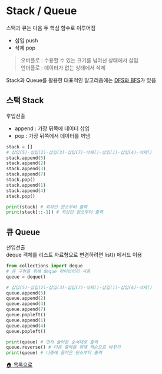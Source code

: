# Stack / Queue

스택과 큐는 다음 두 핵심 함수로 이루어짐
* 삽입 push
* 삭제 pop
> 오버플로 : 수용할 수 있는 크기를 넘어선 상태에서 삽입  
> 언더플로 : 데이터가 없는 상태에서 삭제  

Stack과 Queue를 활용한 대표적인 알고리즘에는 [DFS와 BFS](https://github.com/SeeunChoi1/ProblemSolving/blob/master/note/DFS_BFS.md)가 있음

## 스택 Stack
후입선출  
* append : 가장 뒤쪽에 데이터 삽입
* pop : 가장 뒤쪽에서 데이터를 꺼냄
```python
stack = []
# 삽입(5)-삽입(2)-삽입(3)-삽입(7)-삭제()-삽입(1)-삽입(4)-삭제()
stack.append(5)
stack.append(2)
stack.append(3)
stack.append(7)
stack.pop()
stack.append(1)
stack.append(4)
stack.pop()

print(stack) # 최하단 원소부터 출력
print(stack[::-1]) # 최상단 원소부터 출력
```

## 큐 Queue
선입선출  
deque 객체를 리스트 자료형으로 변경하려면 list() 메서드 이용
```python
from collections import deque
# 큐 구현을 위해 deque 라이브러리 사용
queue = deque()

# 삽입(5)-삽입(2)-삽입(3)-삽입(7)-삭제()-삽입(1)-삽입(4)-삭제()
queue.append(5)
queue.append(2)
queue.append(3)
queue.append(7)
queue.popleft()
queue.append(1)
queue.append(4)
queue.popleft()

print(queue) # 먼저 들어온 순서대로 출력
queue.reverse() # 다음 출력을 위해 역순으로 바꾸기
print(queue) # 나중에 들어온 원소부터 출력
```

[🏠 목록으로](https://github.com/SeeunChoi1/ProblemSolving#%EC%95%8C%EA%B3%A0%EB%A6%AC%EC%A6%98-%EC%9D%B4%EB%A1%A0-%EC%A0%95%EB%A6%AC)